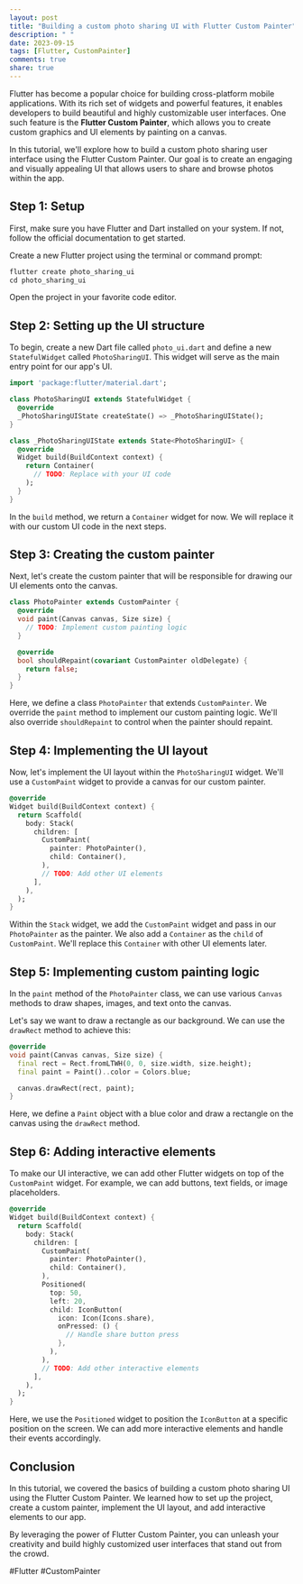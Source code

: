 ```yaml
---
layout: post
title: "Building a custom photo sharing UI with Flutter Custom Painter"
description: " "
date: 2023-09-15
tags: [Flutter, CustomPainter]
comments: true
share: true
---
```


Flutter has become a popular choice for building cross-platform mobile applications. With its rich set of widgets and powerful features, it enables developers to build beautiful and highly customizable user interfaces. One such feature is the **Flutter Custom Painter**, which allows you to create custom graphics and UI elements by painting on a canvas.

In this tutorial, we'll explore how to build a custom photo sharing user interface using the Flutter Custom Painter. Our goal is to create an engaging and visually appealing UI that allows users to share and browse photos within the app.

## Step 1: Setup

First, make sure you have Flutter and Dart installed on your system. If not, follow the official documentation to get started.

Create a new Flutter project using the terminal or command prompt:

```dart
flutter create photo_sharing_ui
cd photo_sharing_ui
```

Open the project in your favorite code editor.

## Step 2: Setting up the UI structure

To begin, create a new Dart file called `photo_ui.dart` and define a new `StatefulWidget` called `PhotoSharingUI`. This widget will serve as the main entry point for our app's UI.

```dart
import 'package:flutter/material.dart';

class PhotoSharingUI extends StatefulWidget {
  @override
  _PhotoSharingUIState createState() => _PhotoSharingUIState();
}

class _PhotoSharingUIState extends State<PhotoSharingUI> {
  @override
  Widget build(BuildContext context) {
    return Container(
      // TODO: Replace with your UI code
    );
  }
}
```

In the `build` method, we return a `Container` widget for now. We will replace it with our custom UI code in the next steps.

## Step 3: Creating the custom painter

Next, let's create the custom painter that will be responsible for drawing our UI elements onto the canvas.

```dart
class PhotoPainter extends CustomPainter {
  @override
  void paint(Canvas canvas, Size size) {
    // TODO: Implement custom painting logic
  }

  @override
  bool shouldRepaint(covariant CustomPainter oldDelegate) {
    return false;
  }
}
```

Here, we define a class `PhotoPainter` that extends `CustomPainter`. We override the `paint` method to implement our custom painting logic. We'll also override `shouldRepaint` to control when the painter should repaint.

## Step 4: Implementing the UI layout

Now, let's implement the UI layout within the `PhotoSharingUI` widget. We'll use a `CustomPaint` widget to provide a canvas for our custom painter.

```dart
@override
Widget build(BuildContext context) {
  return Scaffold(
    body: Stack(
      children: [
        CustomPaint(
          painter: PhotoPainter(),
          child: Container(),
        ),
        // TODO: Add other UI elements
      ],
    ),
  );
}
```

Within the `Stack` widget, we add the `CustomPaint` widget and pass in our `PhotoPainter` as the painter. We also add a `Container` as the `child` of `CustomPaint`. We'll replace this `Container` with other UI elements later.

## Step 5: Implementing custom painting logic

In the `paint` method of the `PhotoPainter` class, we can use various `Canvas` methods to draw shapes, images, and text onto the canvas.

Let's say we want to draw a rectangle as our background. We can use the `drawRect` method to achieve this:

```dart
@override
void paint(Canvas canvas, Size size) {
  final rect = Rect.fromLTWH(0, 0, size.width, size.height);
  final paint = Paint()..color = Colors.blue;

  canvas.drawRect(rect, paint);
}
```

Here, we define a `Paint` object with a blue color and draw a rectangle on the canvas using the `drawRect` method.

## Step 6: Adding interactive elements

To make our UI interactive, we can add other Flutter widgets on top of the `CustomPaint` widget. For example, we can add buttons, text fields, or image placeholders.

```dart
@override
Widget build(BuildContext context) {
  return Scaffold(
    body: Stack(
      children: [
        CustomPaint(
          painter: PhotoPainter(),
          child: Container(),
        ),
        Positioned(
          top: 50,
          left: 20,
          child: IconButton(
            icon: Icon(Icons.share),
            onPressed: () {
              // Handle share button press
            },
          ),
        ),
        // TODO: Add other interactive elements
      ],
    ),
  );
}
```

Here, we use the `Positioned` widget to position the `IconButton` at a specific position on the screen. We can add more interactive elements and handle their events accordingly.

## Conclusion

In this tutorial, we covered the basics of building a custom photo sharing UI using the Flutter Custom Painter. We learned how to set up the project, create a custom painter, implement the UI layout, and add interactive elements to our app.

By leveraging the power of Flutter Custom Painter, you can unleash your creativity and build highly customized user interfaces that stand out from the crowd.

#Flutter #CustomPainter
